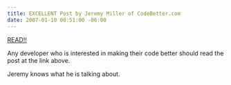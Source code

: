 ```yaml
---
title: EXCELLENT Post by Jeremy Miller of CodeBetter.com
date: 2007-01-10 00:51:00 -06:00
---
```


[READ!!](http://codebetter.com/blogs/jeremy.miller/archive/2007/01/08/Orthogonal-Code.aspx)

Any developer who is interested in making their code better should read the post at the link above.

Jeremy knows what he is talking about.
